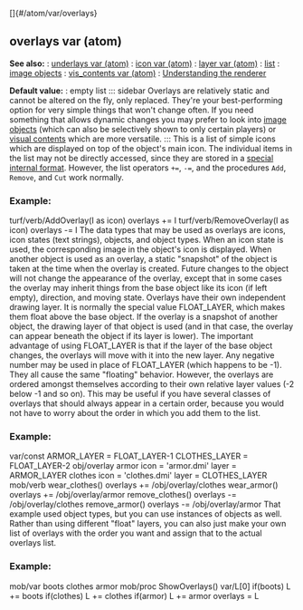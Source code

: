 []{#/atom/var/overlays}
  ## overlays var (atom)
  **See also:**
  :   [underlays var (atom)](ref/atom/var/underlays)
  :   [icon var (atom)](ref/atom/var/icon)
  :   [layer var (atom)](ref/atom/var/layer)
  :   [list](ref/list)
  :   [image objects](ref/image)
  :   [vis_contents var (atom)](ref/atom/var/vis_contents)
  :   [Understanding the renderer](ref/%7Bnotes%7D/renderer)
  <!-- -->
  **Default value:**
  :   empty list
  ::: sidebar
  Overlays are relatively static and cannot be altered on the fly, only
  replaced. They\'re your best-performing option for very simple things
  that won\'t change often. If you need something that allows dynamic
  changes you may prefer to look into [image objects](ref/image) (which can
  also be selectively shown to only certain players) or [visual
  contents](ref/atom/var/vis_contents) which are more versatile.
  :::
  This is a list of simple icons which are displayed on top of the
  object\'s main icon.
  The individual items in the list may not be directly accessed, since
  they are stored in a [special internal format](ref/atom/var/appearance).
  However, the list operators `+=`, `-=`, and the procedures `Add`,
  `Remove`, and `Cut` work normally.
  ### Example:
  turf/verb/AddOverlay(I as icon) overlays += I turf/verb/RemoveOverlay(I
  as icon) overlays -= I
  The data types that may be used as overlays are icons, icon states (text
  strings), objects, and object types. When an icon state is used, the
  corresponding image in the object\'s icon is displayed. When another
  object is used as an overlay, a static \"snapshot\" of the object is
  taken at the time when the overlay is created. Future changes to the
  object will not change the appearance of the overlay, except that in
  some cases the overlay may inherit things from the base object like its
  icon (if left empty), direction, and moving state.
  Overlays have their own independent drawing layer. It is normally the
  special value FLOAT_LAYER, which makes them float above the base object.
  If the overlay is a snapshot of another object, the drawing layer of
  that object is used (and in that case, the overlay can appear beneath
  the object if its layer is lower). The important advantage of using
  FLOAT_LAYER is that if the layer of the base object changes, the
  overlays will move with it into the new layer.
  Any negative number may be used in place of FLOAT_LAYER (which happens
  to be -1). They all cause the same \"floating\" behavior. However, the
  overlays are ordered amongst themselves according to their own relative
  layer values (-2 below -1 and so on). This may be useful if you have
  several classes of overlays that should always appear in a certain
  order, because you would not have to worry about the order in which you
  add them to the list.
  ### Example:
  var/const ARMOR_LAYER = FLOAT_LAYER-1 CLOTHES_LAYER = FLOAT_LAYER-2
  obj/overlay armor icon = \'armor.dmi\' layer = ARMOR_LAYER clothes icon
  = \'clothes.dmi\' layer = CLOTHES_LAYER mob/verb wear_clothes() overlays
  += /obj/overlay/clothes wear_armor() overlays += /obj/overlay/armor
  remove_clothes() overlays -= /obj/overlay/clothes remove_armor()
  overlays -= /obj/overlay/armor
  That example used object types, but you can use instances of objects as
  well. Rather than using different \"float\" layers, you can also just
  make your own list of overlays with the order you want and assign that
  to the actual overlays list.
  ### Example:
  mob/var boots clothes armor mob/proc ShowOverlays() var/L\[0\] if(boots)
  L += boots if(clothes) L += clothes if(armor) L += armor overlays = L